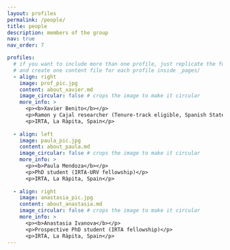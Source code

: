 ```yaml
---
layout: profiles
permalink: /people/
title: people
description: members of the group
nav: true
nav_order: 7

profiles:
  # if you want to include more than one profile, just replicate the following block
  # and create one content file for each profile inside _pages/
  - align: right
    image: prof_pic.jpg
    content: about_xavier.md
    image_circular: false # crops the image to make it circular
    more_info: >
      <p><b>Xavier Benito</b></p>
      <p>Ramon y Cajal researcher (Tenure-track eligible, Spanish State Research Agency)</p>
      <p>IRTA, La Ràpita, Spain</p>
      
  - align: left
    image: paula_pic.jpg
    content: about_paula.md
    image_circular: false # crops the image to make it circular
    more_info: >
      <p><b>Paula Mendoza</b></p>
      <p>PhD student (IRTA-URV fellowship)</p>
      <p>IRTA, La Ràpita, Spain</p>
      
  - align: right
    image: anastasia_pic.jpg
    content: about_anastasia.md
    image_circular: false # crops the image to make it circular
    more_info: >
      <p><b>Anastasia Ivanova</b></p>
      <p>Prospective PhD student (IRTA fellowship)</p>
      <p>IRTA, La Ràpita, Spain</p>
---
```

